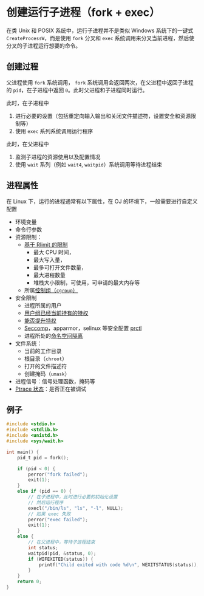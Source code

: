 # 创建运行子进程（fork + exec）

在类 Unix 和 POSIX 系统中，运行子进程并不是类似 Windows 系统下的一键式 `CreateProcessW`，而是使用 `fork` 分叉和 `exec` 系统调用来分叉当前进程，然后使分叉的子进程运行想要的命令。

## 创建过程

父进程使用 `fork` 系统调用， `fork` 系统调用会返回两次，在父进程中返回子进程的 `pid`，在子进程中返回 `0`。此时父进程和子进程同时运行。

此时，在子进程中

1. 进行必要的设置（包括重定向输入输出和关闭文件描述符，设置安全和资源限制等）
2. 使用 `exec` 系列系统调用运行程序

此时，在父进程中

1. 监测子进程的资源使用以及配置情况
2. 使用 `wait` 系列（例如 `wait4`, `waitpid`）系统调用等待进程结束

## 进程属性

在 Linux 下，运行的进程通常有以下属性，在 OJ 的环境下，一般需要进行自定义配置

- 环境变量
- 命令行参数
- 资源限制：
  - [基于 Rlimit 的限制](./rlimit)
    - 最大 CPU 时间，
    - 最大写入量，
    - 最多可打开文件数量，
    - 最大进程数量
    - 堆栈大小限制，可使用，可申请的最大内存等
  - 所属[控制组（`cgroup`）](./control-group)
- 安全限制
  - 进程所属的用户
  - [用户组已经当前持有的特权](https://man7.org/linux/man-pages/man7/capabilities.7.html)
  - [能否提升特权](https://man7.org/linux/man-pages/man2/capget.2.html)
  - [Seccomp](./seccomp)，apparmor，selinux 等安全配置 [prctl](https://man7.org/linux/man-pages/man2/prctl.2.html)
  - 进程所处的[命名空间隔离](./namespace)
- 文件系统：
  - 当前的工作目录
  - 根目录（`chroot`）
  - 打开的文件描述符
  - 创建掩码（`umask`）
- 进程信号：信号处理函数，掩码等
- [Ptrace 状态](./ptrace)：是否正在被调试

## 例子

```c
#include <stdio.h>
#include <stdlib.h>
#include <unistd.h>
#include <sys/wait.h>

int main() {
    pid_t pid = fork();

    if (pid < 0) {
        perror("fork failed");
        exit(1);
    }
    else if (pid == 0) {
        // 在子进程中，此时进行必要的初始化设置
        // 然后运行程序
        execl("/bin/ls", "ls", "-l", NULL);
        // 如果 exec 失败
        perror("exec failed");
        exit(1);
    }
    else {
        // 在父进程中，等待子进程结束
        int status;
        waitpid(pid, &status, 0);
        if (WIFEXITED(status)) {
            printf("Child exited with code %d\n", WEXITSTATUS(status));
        }
    }
    return 0;
}
```
